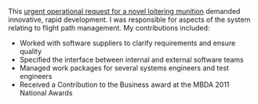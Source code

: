 This [urgent operational request for a novel loitering munition](https://www.mbda-systems.com/press-releases/team-lm-launches-fire-shadow-to-meet-uk-mod-loitering-munition-requirement/) demanded innovative, rapid development. I was responsible for aspects of the system relating to flight path management. My contributions included:
- Worked with software suppliers to clarify requirements and ensure quality
- Specified the interface between internal and external software teams
- Managed work packages for several systems engineers and test engineers
- Received a Contribution to the Business award at the MBDA 2011 National Awards